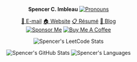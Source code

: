 <div align="center">

**Spencer C. Imbleau** [![Pronouns](https://img.shields.io/badge/-he/him-000000?style=flat-square)](#)

[📧 E-mail](mailto:spencer@imbleau.com) [🏠 Website](https://spencer.imbleau.com) [📋 Résumé](https://spencer.imbleau.com/resume) [📝 Blog](https://simbleau.github.io)\
[![Sponsor Me](https://img.shields.io/badge/sponsor-30363D?style=for-the-badge&logo=GitHub-Sponsors&logoColor=#white)](https://github.com/sponsors/simbleau)
[![Buy Me A Coffee](https://img.shields.io/badge/Buy_Me_A_Coffee-FFDD00?style=for-the-badge&logo=buy-me-a-coffee&logoColor=black)](https://buymeacoffee.com/simbleau)

![Spencer's LeetCode Stats](https://leetcode.card.workers.dev/?username=simbleau&animation=false&height=140&width=350)

![Spencer's GitHub Stats](https://github-readme-stats.vercel.app/api?username=simbleau&show_icons=true&hide_title=true&hide_rank=true&hide=issues&count_private=false&disable_animations=true)
![Spencer's Languages](https://github-readme-stats.vercel.app/api/top-langs/?username=simbleau&layout=compact&exclude_repo=simbleau,simbleau.github.io,power&langs_count=4&hide=tex,shell,html)

</div>
